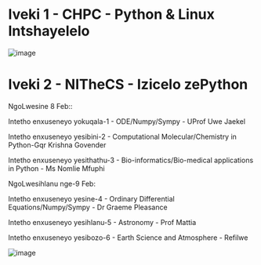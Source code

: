 # Iveki 1 - CHPC - Python & Linux Intshayelelo

![image](https://github.com/ChpcTraining/css2024_notes/assets/157092105/dd7d4b3e-b993-4202-9546-542c69df9da5)

# Iveki 2 - NITheCS - Izicelo zePython

NgoLwesine 8 Feb::

Intetho enxuseneyo yokuqala-1 - ODE/Numpy/Sympy - UProf Uwe Jaekel

Intetho enxuseneyo yesibini-2 - Computational Molecular/Chemistry in Python-Gqr Krishna Govender

Intetho enxuseneyo yesithathu-3 - Bio-informatics/Bio-medical applications in Python - Ms Nomlie Mfuphi

NgoLwesihlanu nge-9 Feb:

Intetho enxuseneyo yesine-4 - Ordinary Differential Equations/Numpy/Sympy - Dr Graeme Pleasance

Intetho enxuseneyo yesihlanu-5 - Astronomy - Prof Mattia

Intetho enxuseneyo yesibozo-6 - Earth Science and Atmosphere - Refilwe

![image](https://github.com/ChpcTraining/css2024_notes/assets/157092105/bc2a3c24-f6a3-4cd8-8b9d-ec6a1cfac5f5)
